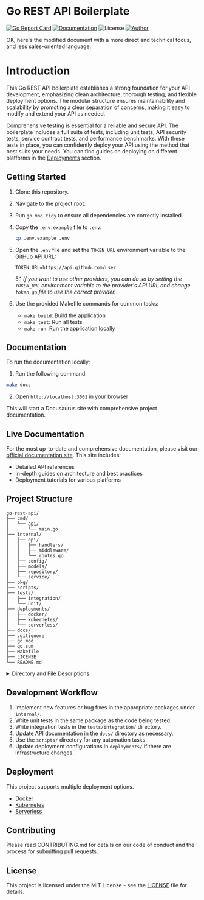 # Go REST API Boilerplate
[![Go Report Card](https://goreportcard.com/badge/github.com/nicobistolfi/go-rest-api)](https://goreportcard.com/report/github.com/nicobistolfi/go-rest-api)
[![Documentation](https://img.shields.io/badge/documentation-yes-blue.svg)](https://go-rest-api.bistol.fi/)
![License](https://img.shields.io/badge/license-MIT-green.svg)
[![Author](https://img.shields.io/badge/author-%40nicobistolfi-blue.svg)](https://github.com/nicobistolfi)

OK, here's the modified document with a more direct and technical focus, and less sales-oriented language:

# Introduction

This Go REST API boilerplate establishes a strong foundation for your API development, emphasizing clean architecture, thorough testing, and flexible deployment options. The modular structure ensures maintainability and scalability by promoting a clear separation of concerns, making it easy to modify and extend your API as needed.

Comprehensive testing is essential for a reliable and secure API. The boilerplate includes a full suite of tests, including unit tests, API security tests, service contract tests, and performance benchmarks. With these tests in place, you can confidently deploy your API using the method that best suits your needs. You can find guides on deploying on different platforms in the [Deployments](/docs/deployments) section.

## Getting Started

1. Clone this repository.

2. Navigate to the project root.

3. Run `go mod tidy` to ensure all dependencies are correctly installed.

4. Copy the `.env.example` file to `.env`:
   ```bash
   cp .env.example .env
   ```
5. Open the `.env` file and set the `TOKEN_URL` environment variable to the GitHub API URL:
   ```
   TOKEN_URL=https://api.github.com/user
   ```
   5.1 _If you want to use other providers, you can do so by setting the `TOKEN_URL` environment variable to the provider's API URL and change `token.go` file to use the correct provider._

6. Use the provided Makefile commands for common tasks:
   - `make build`: Build the application
   - `make test`: Run all tests
   - `make run`: Run the application locally

## Documentation

To run the documentation locally:

1. Run the following command:
```bash
make docs
```
2. Open `http://localhost:3001` in your browser

This will start a Docusaurus site with comprehensive project documentation.

## Live Documentation

For the most up-to-date and comprehensive documentation, please visit our [official documentation site](https://go-rest-api.bistol.fi/). This site includes:

- Detailed API references
- In-depth guides on architecture and best practices
- Deployment tutorials for various platforms

## Project Structure

```
go-rest-api/
├── cmd/
│   └── api/
│       └── main.go
├── internal/
│   ├── api/
│   │   ├── handlers/
│   │   ├── middleware/
│   │   └── routes.go
│   ├── config/
│   ├── models/
│   ├── repository/
│   └── service/
├── pkg/
├── scripts/
├── tests/
│   ├── integration/
│   └── unit/
├── deployments/
│   ├── docker/
│   ├── kubernetes/
│   └── serverless/
├── docs/
├── .gitignore
├── go.mod
├── go.sum
├── Makefile
├── LICENSE
└── README.md
```

<details>
<summary>Directory and File Descriptions</summary>

#### `cmd/`
Contains the main applications for this project. The `api/` subdirectory is where the main.go file for starting the API server resides.

- `api/main.go`: Entry point of the application. Initializes and starts the API server.

#### `internal/`
Houses packages that are specific to this project and not intended for external use.

- `api/`: Contains API-specific code.
  - `handlers/`: Request handlers for each API endpoint.
  - `middleware/`: Custom middleware functions.
  - `routes.go`: Defines API routes and links them to handlers.
- `config/`: Configuration management for the application.
- `models/`: Data models and DTOs (Data Transfer Objects).
- `repository/`: Data access layer, interfacing with the database.
- `service/`: Business logic layer, implementing core functionality.

#### `pkg/`
Shared packages that could potentially be used by external projects. Place reusable, non-project-specific code here.

#### `scripts/`
Utility scripts for development, CI/CD, database migrations, etc.

#### `tests/`
Contains test files separated into integration and unit tests.

- `integration/`: API-level and end-to-end tests.
- `unit/`: Unit tests for individual functions and methods.

#### `deployments/`
Configuration files and scripts for deploying the application.

- `docker/`: Dockerfile and related configurations for containerization.
- `kubernetes/`: Kubernetes manifests for orchestration.
- `serverless/`: Serverless configuration files for cloud function deployment.

#### `docs/`
Project documentation, API specifications, and any other relevant documentation.

#### Root Files
- `.gitignore`: Specifies intentionally untracked files to ignore.
- `go.mod` and `go.sum`: Go module files for dependency management.
- `Makefile`: Defines commands for building, testing, and deploying the application.
- `LICENSE`: Contains the MIT License text.
- `README.md`: This file, providing an overview of the project structure.

</details>


## Development Workflow

1. Implement new features or bug fixes in the appropriate packages under `internal/`.
2. Write unit tests in the same package as the code being tested.
3. Write integration tests in the `tests/integration/` directory.
4. Update API documentation in the `docs/` directory as necessary.
5. Use the `scripts/` directory for any automation tasks.
6. Update deployment configurations in `deployments/` if there are infrastructure changes.

## Deployment

This project supports multiple deployment options.

- [Docker](https://go-rest-api.bistol.fi/docs/deployments/docker/)
- [Kubernetes](https://go-rest-api.bistol.fi/docs/deployments/kubernetes/)
- [Serverless](https://go-rest-api.bistol.fi/docs/deployments/serverless/)

## Contributing

Please read CONTRIBUTING.md for details on our code of conduct and the process for submitting pull requests.

## License

This project is licensed under the MIT License - see the [LICENSE](LICENSE) file for details.
